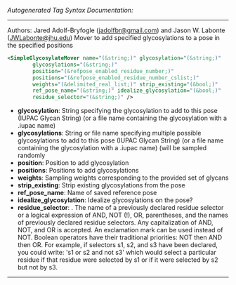 <!-- THIS IS AN AUTOGENERATED FILE: Don't edit it directly, instead change the schema definition in the code itself. -->

_Autogenerated Tag Syntax Documentation:_

---
Authors: Jared Adolf-Bryfogle (jadolfbr@gmail.com) and Jason W. Labonte (JWLabonte@jhu.edu)
Mover to add specified glycosylations to a pose in the specified positions

```xml
<SimpleGlycosylateMover name="(&string;)" glycosylation="(&string;)"
        glycosylations="(&string;)"
        position="(&refpose_enabled_residue_number;)"
        positions="(&refpose_enabled_residue_number_cslist;)"
        weights="(&delimited_real_list;)" strip_existing="(&bool;)"
        ref_pose_name="(&string;)" idealize_glycosylation="(&bool;)"
        residue_selector="(&string;)" />
```

-   **glycosylation**: String specifying the glycosylation to add to this pose (IUPAC Glycan String) (or a file name containing the glycosylation with a .iupac name)
-   **glycosylations**: String or file name specifying multiple possible glycosylations to add to this pose (IUPAC Glycan String) (or a file name containing the glycosylation with a .iupac name) (will be sampled randomly
-   **position**: Position to add glycosylation
-   **positions**: Positions to add glycosylations
-   **weights**: Sampling weights corresponding to the provided set of glycans
-   **strip_existing**: Strip existing glycosylations from the pose
-   **ref_pose_name**: Name of saved reference pose
-   **idealize_glycosylation**: Idealize glycosylations on the pose?
-   **residue_selector**: . The name of a previously declared residue selector or a logical expression of AND, NOT (!), OR, parentheses, and the names of previously declared residue selectors. Any capitalization of AND, NOT, and OR is accepted. An exclamation mark can be used instead of NOT. Boolean operators have their traditional priorities: NOT then AND then OR. For example, if selectors s1, s2, and s3 have been declared, you could write: 's1 or s2 and not s3' which would select a particular residue if that residue were selected by s1 or if it were selected by s2 but not by s3.

---

